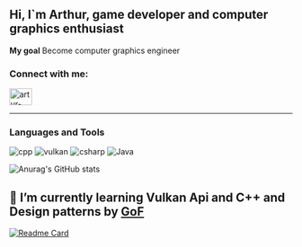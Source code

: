 ## Hi, I`m Arthur, game developer and computer graphics enthusiast

**My goal** Become computer graphics engineer

<h3 align="left">Connect with me:</h3>
<p align="left">
<a href="https://linkedin.com/in/artur-dzhus-13998623b" target="blank"><img align="center" src="https://raw.githubusercontent.com/rahuldkjain/github-profile-readme-generator/master/src/images/icons/Social/linked-in-alt.svg" alt="artur-dzhus-13998623b" height="30" width="40" /></a>
</p>

---

### Languages and  Tools
![cpp](https://img.shields.io/badge/-C++-090909?style=for-the-badge&logo=c%2B%2B&logoColor=6296CC)
![vulkan](https://img.shields.io/badge/-Vulkan_API-090909?style=for-the-badge&logo=Vulkan)
![csharp](https://img.shields.io/badge/-c%23%20-090909?style=for-the-badge&logo=csharp&logoColor=600278)
![Java](https://img.shields.io/badge/-java-090909?style=for-the-badge&logo=java&logoColor=784f02)


![Anurag's GitHub stats](https://github-readme-stats.vercel.app/api?username=juice-artur&count_private=true&show_icons=true)

  🌱 I’m currently learning **Vulkan Api** and **C++** and **Design patterns** by [GoF]("https://balka-book.com/ua/uml_shablonyi_proektirovaniya_programmnogo_obespecheniya-331/patternyi_obektno_orientirovannogo_proektirovaniya-118794?utm_source=google&utm_medium=cpc&utm_campaign=smartcampaign_it&utm_content=autoplace&utm_term=smartcampaign_it&gclid=CjwKCAjwzY2bBhB6EiwAPpUpZu7lcuUHTaUfxkt68l3L_Em2Z3OOYPJm2ujcFU16si4NNKbp2J6IjBoC25YQAvD_BwE")
  ---
[![Readme Card](https://github-readme-stats.vercel.app/api/pin/?username=juice-artur&repo=vulkan-renderer)](https://github.com/juice-artur/vulkan-renderer)
